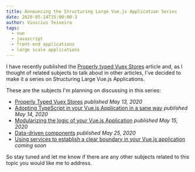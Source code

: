 ```yaml
---
title: Announcing the Structuring Large Vue.js Application Series
date: 2020-05-14T15:00:00-3
author: Vinicius Teixeira
tags:
  - vue
  - javascript
  - front-end applications
  - large scale applications
---
```


I have recently published the [Properly typed Vuex Stores](https://viniciusteixeira.tk/2020/05/13/properly-typed-vuex-stores/) article and, as I thought of related subjects to talk about in other articles, I've decided to make it a series on Structuring Large Vue.js Applications.

These are the subjects I'm planning on discussing in this series:

- [Properly Typed Vuex Stores](https://viniciusteixeira.tk/2020/05/13/properly-typed-vuex-stores/) _published May 13, 2020_
- [Adopting TypeScript in your Vue.js Application in a sane way](https://viniciusteixeira.tk/2020/05/14/adopting-typescript-in-your-vue-application-in-a-sane-way/) _published May 14, 2020_
- [Modularizing the logic of your Vue.js Application](https://viniciusteixeira.tk/2020/05/15/modularizing-the-logic-of-your-vue-application/) _published May 15, 2020_
- [Data-driven components](https://viniciusteixeira.tk/2020/05/25/data-driven-components/) _published May 25, 2020_
- <ins>Using services to establish a clear boundary in your Vue.js application</ins> _coming soon_

So stay tuned and let me know if there are any other subjects related to this topic you would like me to address.